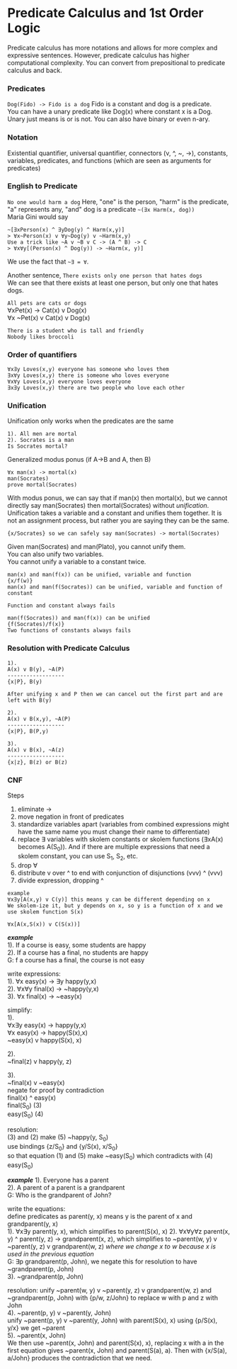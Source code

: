 # Predicate Calculus and 1st Order Logic
Predicate calculus has more notations and allows for more complex and expressive sentences. However, predicate calculus has higher computational complexity. You can convert from prepositional to predicate calculus and back. 

### Predicates
```Dog(Fido) -> Fido is a dog``` Fido is a constant and dog is a predicate.  
You can have a unary predicate like Dog(x) where constant x is a Dog. Unary just means is or is not. You can also have binary or even n-ary. 

### Notation
Existential quantifier, universal quantifier, connectors (v, ^, ~, ->), constants, variables, predicates, and functions (which are seen as arguments for predicates)

### English to Predicate
```No one would harm a dog``` Here, "one" is the person, "harm" is the predicate, "a" represents any, "and" dog is a predicate
```~(∃x Harm(x, dog))```  
Maria Gini would say 
```
~[∃xPerson(x) ^ ∃yDog(y) ^ Harm(x,y)]
> ∀x~Person(x) v ∀y~Dog(y) v ~Harm(x,y)
Use a trick like ~A v ~B v C -> (A ^ B) -> C
> ∀x∀y[(Person(x) ^ Dog(y)) -> ~Harm(x, y)]
```  
We use the fact that ```~∃ = ∀```.  

Another sentence, ```There exists only one person that hates dogs```  
We can see that there exists at least one person, but only one that hates dogs.  

```All pets are cats or dogs```  
∀xPet(x) -> Cat(x) v Dog(x)  
∀x ~Pet(x) v Cat(x) v Dog(x)

```There is a student who is tall and friendly```  
```Nobody likes broccoli```  

### Order of quantifiers
```
∀x∃y Loves(x,y) everyone has someone who loves them
∃x∀y Loves(x,y) there is someone who loves everyone
∀x∀y Loves(x,y) everyone loves everyone
∃x∃y Loves(x,y) there are two people who love each other
```

### Unification
Unification only works when the predicates are the same

```
1). All men are mortal
2). Socrates is a man
Is Socrates mortal?
```
Generalized modus ponus (if A->B and A, then B)
```
∀x man(x) -> mortal(x)
man(Socrates)
prove mortal(Socrates)
```
With modus ponus, we can say that if man(x) then mortal(x), but we cannot directly say man(Socrates) then mortal(Socrates) without *unification*. Unification takes a variable and a constant and unifies them together. It is not an assignment process, but rather you are saying they can be the same. 
```
{x/Socrates} so we can safely say man(Socrates) -> mortal(Socrates)
```
Given man(Socrates) and man(Plato), you cannot unify them.  
You can also unify two variables.  
You cannot unify a variable to a constant twice. 
```
man(x) and man(f(x)) can be unified, variable and function
{x/f(w)}
man(x) and man(f(Socrates)) can be unified, variable and function of constant

Function and constant always fails

man(f(Socrates)) and man(f(x)) can be unified
{f(Socrates)/f(x)}
Two functions of constants always fails
```

### Resolution with Predicate Calculus
```
1). 
A(x) v B(y), ~A(P)
------------------
{x|P}, B(y)

After unifying x and P then we can cancel out the first part and are left with B(y)

2).
A(x) v B(x,y), ~A(P)
------------------
{x|P}, B(P,y)

3).
A(x) v B(x), ~A(z)
------------------
{x|z}, B(z) or B(z)
```

### CNF
Steps
1. eliminate ->
2. move negation in front of predicates
3. standardize variables apart (variables from combined expressions might have the same name you must change their name to differentiate)
4. replace ∃ variables with skolem constants or skolem functions (∃xA(x) becomes A(S<sub>0</sub>)). And if there are multiple expressions that need a skolem constant, you can use S<sub>1</sub>, S<sub>2</sub>, etc.
5. drop ∀
6. distribute v over ^ to end with conjunction of disjunctions (vvv) ^ (vvv)
7. divide expression, dropping ^
```
example
∀x∃y[A(x,y) v C(y)] this means y can be different depending on x
We skolem-ize it, but y depends on x, so y is a function of x and we use skolem function S(x) 

∀x[A(x,S(x)) v C(S(x))]
```

***example***  
1). If a course is easy, some students are happy  
2). If a course has a final, no students are happy    
G: f a course has a final, the course is not easy  

write expressions:  
1). ∀x easy(x) -> ∃y happy(y,x)  
2). ∀x∀y final(x) -> ~happy(y,x)  
3). ∀x final(x) -> ~easy(x)  

simplify:  
1).  
∀x∃y easy(x) -> happy(y,x)  
∀x easy(x) -> happy(S(x),x)  
~easy(x) v happy(S(x), x)  

2).   
~final(z) v happy(y, z)  

3).   
~final(x) v ~easy(x)  
negate for proof by contradiction  
final(x) ^ easy(x)  
final(S<sub>0</sub>) (3)  
easy(S<sub>0</sub>) (4)  

resolution:  
(3) and (2) make (5) ~happy(y, S<sub>0</sub>)  
use bindings {z/S<sub>0</sub>} and {y/S(x), x/S<sub>0</sub>}  
so that equation (1) and (5) make ~easy(S<sub>0</sub>) which contradicts with (4) easy(S<sub>0</sub>)  

***example***
1). Everyone has a parent  
2). A parent of a parent is a grandparent  
G: Who is the grandparent of John?  

write the equations:  
define predicates as parent(y, x) means y is the parent of x and grandparent(y, x)  
1). ∀x∃y parent(y, x), which simplifies to parent(S(x), x)
2). ∀x∀y∀z parent(x, y) ^ parent(y, z) -> grandparent(x, z), which simplifies to ~parent(w, y) v ~parent(y, z) v grandparent(w, z) *where we change x to w because x is used in the previous equation*  
G: ∃p grandparent(p, John), we negate this for resolution to have ~grandparent(p, John)  
3). ~grandparent(p, John)  

resolution:
unify ~parent(w, y) v ~parent(y, z) v grandparent(w, z) and ~grandparent(p, John) with {p/w, z/John} to replace w with p and z with John  
4). ~parent(p, y) v ~parent(y, John)  
unify ~parent(p, y) v ~parent(y, John) with parent(S(x), x) using {p/S(x), y/x} we get ~parent  
5). ~parent(x, John)  
We then use ~parent(x, John) and parent(S(x), x), replacing x with a in the first equation gives ~parent(x, John) and parent(S(a), a). Then with {x/S(a), a/John} produces the contradiction that we need. 